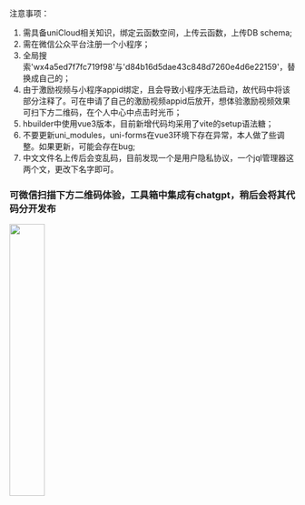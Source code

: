 
注意事项：
1. 需具备uniCloud相关知识，绑定云函数空间，上传云函数，上传DB schema;
2. 需在微信公众平台注册一个小程序；
3. 全局搜索'wx4a5ed7f7fc719f98'与'd84b16d5dae43c848d7260e4d6e22159'，替换成自己的；
4. 由于激励视频与小程序appid绑定，且会导致小程序无法启动，故代码中将该部分注释了。可在申请了自己的激励视频appid后放开，想体验激励视频效果可扫下方二维码，在个人中心中点击时光币；
5. hbuilder中使用vue3版本，目前新增代码均采用了vite的setup语法糖；
6. 不要更新uni_modules，uni-forms在vue3环境下存在异常，本人做了些调整。如果更新，可能会存在bug;
7. 中文文件名上传后会变乱码，目前发现一个是用户隐私协议，一个jql管理器这两个文，更改下名字即可。

### 可微信扫描下方二维码体验，工具箱中集成有chatgpt，稍后会将其代码分开发布

<img src="//img-cdn-aliyun.dcloud.net.cn/stream/plugin_screens/28607500-b410-11ed-a2d3-391270c19e93_3.jpg?1680538113" width="35%">